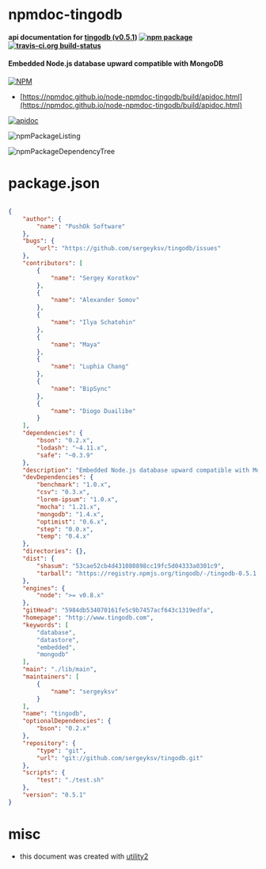 # npmdoc-tingodb

#### api documentation for  [tingodb (v0.5.1)](http://www.tingodb.com)  [![npm package](https://img.shields.io/npm/v/npmdoc-tingodb.svg?style=flat-square)](https://www.npmjs.org/package/npmdoc-tingodb) [![travis-ci.org build-status](https://api.travis-ci.org/npmdoc/node-npmdoc-tingodb.svg)](https://travis-ci.org/npmdoc/node-npmdoc-tingodb)

#### Embedded Node.js database upward compatible with MongoDB

[![NPM](https://nodei.co/npm/tingodb.png?downloads=true&downloadRank=true&stars=true)](https://www.npmjs.com/package/tingodb)

- [https://npmdoc.github.io/node-npmdoc-tingodb/build/apidoc.html](https://npmdoc.github.io/node-npmdoc-tingodb/build/apidoc.html)

[![apidoc](https://npmdoc.github.io/node-npmdoc-tingodb/build/screenCapture.buildCi.browser.%252Ftmp%252Fbuild%252Fapidoc.html.png)](https://npmdoc.github.io/node-npmdoc-tingodb/build/apidoc.html)

![npmPackageListing](https://npmdoc.github.io/node-npmdoc-tingodb/build/screenCapture.npmPackageListing.svg)

![npmPackageDependencyTree](https://npmdoc.github.io/node-npmdoc-tingodb/build/screenCapture.npmPackageDependencyTree.svg)



# package.json

```json

{
    "author": {
        "name": "PushOk Software"
    },
    "bugs": {
        "url": "https://github.com/sergeyksv/tingodb/issues"
    },
    "contributors": [
        {
            "name": "Sergey Korotkov"
        },
        {
            "name": "Alexander Somov"
        },
        {
            "name": "Ilya Schatohin"
        },
        {
            "name": "Maya"
        },
        {
            "name": "Luphia Chang"
        },
        {
            "name": "BipSync"
        },
        {
            "name": "Diogo Duailibe"
        }
    ],
    "dependencies": {
        "bson": "0.2.x",
        "lodash": "~4.11.x",
        "safe": "~0.3.9"
    },
    "description": "Embedded Node.js database upward compatible with MongoDB",
    "devDependencies": {
        "benchmark": "1.0.x",
        "csv": "0.3.x",
        "lorem-ipsum": "1.0.x",
        "mocha": "1.21.x",
        "mongodb": "1.4.x",
        "optimist": "0.6.x",
        "step": "0.0.x",
        "temp": "0.4.x"
    },
    "directories": {},
    "dist": {
        "shasum": "53cae52cb4d431080898cc19fc5d04333a0301c9",
        "tarball": "https://registry.npmjs.org/tingodb/-/tingodb-0.5.1.tgz"
    },
    "engines": {
        "node": ">= v0.8.x"
    },
    "gitHead": "5984db534070161fe5c9b7457acf643c1319edfa",
    "homepage": "http://www.tingodb.com",
    "keywords": [
        "database",
        "datastore",
        "embedded",
        "mongodb"
    ],
    "main": "./lib/main",
    "maintainers": [
        {
            "name": "sergeyksv"
        }
    ],
    "name": "tingodb",
    "optionalDependencies": {
        "bson": "0.2.x"
    },
    "repository": {
        "type": "git",
        "url": "git://github.com/sergeyksv/tingodb.git"
    },
    "scripts": {
        "test": "./test.sh"
    },
    "version": "0.5.1"
}
```



# misc
- this document was created with [utility2](https://github.com/kaizhu256/node-utility2)
